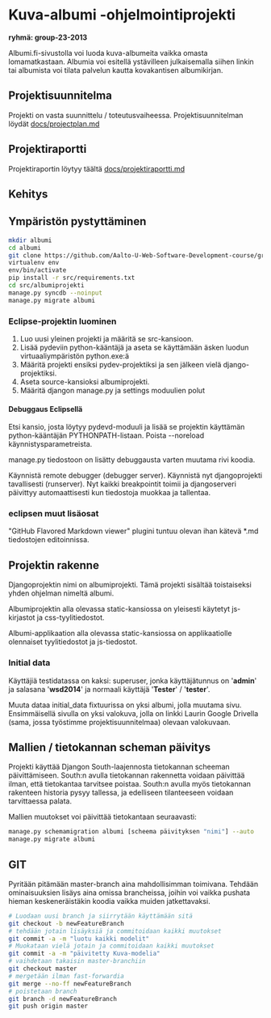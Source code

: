 Kuva-albumi -ohjelmointiprojekti
===============
**ryhmä: group-23-2013**

Albumi.fi-sivustolla voi luoda kuva-albumeita vaikka omasta lomamatkastaan.
Albumia voi esitellä ystävilleen julkaisemalla siihen linkin tai albumista voi tilata 
palvelun kautta kovakantisen albumikirjan.



Projektisuunnitelma
---------------

Projekti on vasta suunnittelu / toteutusvaiheessa.
Projektisuunnitelman löydät [docs/projectplan.md](docs/projectplan.md)

Projektiraportti
---------------
Projektiraportin löytyy täältä [docs/projektiraportti.md](docs/projektiraportti.md)


Kehitys
---------------

## Ympäristön pystyttäminen

```bash
mkdir albumi
cd albumi
git clone https://github.com/Aalto-U-Web-Software-Development-course/group-23-2013.git src
virtualenv env
env/bin/activate
pip install -r src/requirements.txt
cd src/albumiprojekti
manage.py syncdb --noinput
manage.py migrate albumi
```

### Eclipse-projektin luominen

1. Luo uusi yleinen projekti ja määritä se src-kansioon. 
2. Lisää pydeviin python-kääntäjä ja aseta se käyttämään äsken luodun virtuaaliympäristön python.exe:ä 
3. Määritä projekti ensiksi pydev-projektiksi ja sen jälkeen vielä django-projektiksi.
4. Aseta source-kansioksi albumiprojekti.
5. Määritä djangon manage.py ja settings moduulien polut

#### Debuggaus Eclipsellä

Etsi kansio, josta löytyy pydevd-moduuli ja lisää se projektin käyttämän python-kääntäjän 
PYTHONPATH-listaan. Poista --noreload käynnistysparametreista.

manage.py tiedostoon on lisätty debuggausta varten muutama rivi koodia.

Käynnistä remote debugger (debugger server). Käynnistä nyt djangoprojekti tavallisesti (runserver).
Nyt kaikki breakpointit toimii ja djangoserveri päivittyy automaattisesti kun tiedostoja muokkaa ja tallentaa.

### eclipsen muut lisäosat

"GitHub Flavored Markdown viewer" plugini tuntuu olevan ihan kätevä *.md tiedostojen editoinnissa.

## Projektin rakenne

Djangoprojektin nimi on albumiprojekti. Tämä projekti sisältää toistaiseksi yhden ohjelman nimeltä albumi.

Albumiprojektin alla olevassa static-kansiossa on yleisesti käytetyt js-kirjastot ja css-tyylitiedostot.

Albumi-applikaation alla olevassa static-kansiossa on applikaatiolle olennaiset tyylitiedostot ja js-tiedostot. 

### Initial data

Käyttäjiä testidatassa on kaksi: superuser, jonka käyttäjätunnus on '**admin**' ja salasana '**wsd2014**' ja 
normaali käyttäjä '**Tester**' / '**tester**'.

Muuta dataa initial_data fixtuurissa on yksi albumi, jolla muutama sivu. Ensimmäisellä sivulla on yksi valokuva, 
jolla on linkki Laurin Google Drivella (sama, jossa työstimme projektisuunnitelmaa) olevaan valokuvaan.

## Mallien / tietokannan scheman päivitys
    
Projekti käyttää Djangon South-laajennosta tietokannan scheeman päivittämiseen.
South:n avulla tietokannan rakennetta voidaan päivittää ilman, että tietokantaa tarvitsee poistaa. 
South:n avulla myös tietokannan rakenteen historia pysyy tallessa, ja edelliseen tilanteeseen voidaan 
tarvittaessa palata.
    
Mallien muutokset voi päivittää tietokantaan seuraavasti:

```bash
manage.py schemamigration albumi [scheema päivityksen "nimi"] --auto
manage.py migrate albumi
```

## GIT

Pyritään pitämään master-branch aina mahdollisimman toimivana.
Tehdään ominaisuuksien lisäys aina omissa brancheissa, joihin voi vaikka pushata 
hieman keskeneräistäkin koodia vaikka muiden jatkettavaksi.

```bash
# Luodaan uusi branch ja siirrytään käyttämään sitä
git checkout -b newFeatureBranch
# tehdään jotain lisäyksiä ja commitoidaan kaikki muutokset
git commit -a -m "luotu kaikki modelit"
# Muokataan vielä jotain ja commitoidaan kaikki muutokset
git commit -a -m "päivitetty Kuva-modelia"
# vaihdetaan takaisin master-branchiin
git checkout master
# mergetään ilman fast-forwardia
git merge --no-ff newFeatureBranch
# poistetaan branch
git branch -d newFeatureBranch
git push origin master
```